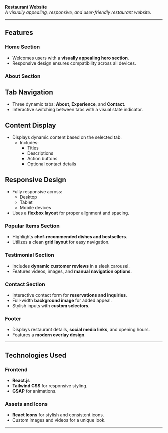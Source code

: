**Restaurant Website**  
_A visually appealing, responsive, and user-friendly restaurant website._

---

## **Features**

### **Home Section**
- Welcomes users with a **visually appealing hero section**.
- Responsive design ensures compatibility across all devices.

### **About Section**
## **Tab Navigation**
- Three dynamic tabs: **About**, **Experience**, and **Contact**.
- Interactive switching between tabs with a visual state indicator.

## **Content Display**
- Displays dynamic content based on the selected tab.
  - Includes:
    - Titles
    - Descriptions
    - Action buttons
    - Optional contact details

## **Responsive Design**
- Fully responsive across:
  - Desktop
  - Tablet
  - Mobile devices
- Uses a **flexbox layout** for proper alignment and spacing.


### **Popular Items Section**
- Highlights **chef-recommended dishes and bestsellers**.
- Utilizes a clean **grid layout** for easy navigation.

### **Testimonial Section**
- Includes **dynamic customer reviews** in a sleek carousel.
- Features videos, images, and **manual navigation options**.

### **Contact Section**
- Interactive contact form for **reservations and inquiries**.
- Full-width **background image** for added appeal.
- Stylish inputs with **custom selectors**.

### **Footer**
- Displays restaurant details, **social media links**, and opening hours.
- Features a **modern overlay design**.

---

## **Technologies Used**

### **Frontend**
- **React.js**
- **Tailwind CSS** for responsive styling.
- **GSAP** for animations.

### **Assets and Icons**
- **React Icons** for stylish and consistent icons.
- Custom images and videos for a unique look.

---
